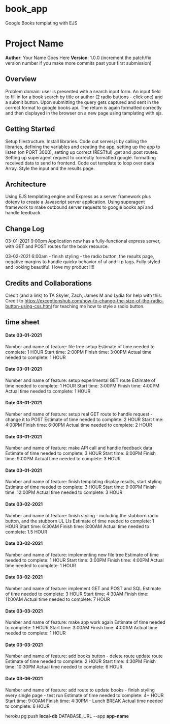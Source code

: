 # book_app

Google Books templating with EJS

# Project Name

**Author**: Your Name Goes Here
**Version**: 1.0.0 (increment the patch/fix version number if you make more commits past your first submission)

## Overview

Problem domain: user is presented with a search input form. An input field to fill in for a book search by title or author (2 radio buttons - click one) and a submit button. Upon submitting the query gets captured and sent in the correct format to google books api. The return is again formatted correctly and then displayed in the browser on a new page using tamplating with ejs.

## Getting Started

Setup filestructure. Install libraries. Code out server.js by calling the libraries, defining the variables and creating the app, setting up the app to listen (on PORT 3000), setting up correct (RESTful) .get and .post routes. Setting up superagent request to correctly formatted google. formatting received data to send to frontend. Code out template to loop over dada Array. Style the input and the results page.

## Architecture

Using EJS templating engine and Express as a server framework plus dotenv to create a Javascript server application. Using superagent framework to make outbound server requests to google books api and handle feedback.

## Change Log

03-01-2021 9:00pm Application now has a fully-functional express server, with GET and POST routes for the book resource.

03-02-2021 6:00am - finish styling - the radio button, the results page, negative margins to handle quicky behavior of ul and li p tags. Fully styled and looking beautiful. I love my product !!!!

## Credits and Collaborations

Credit (and a link) to TA Skyler, Zach, James M and Lydia for help with this.
Credit to https://exceptionshub.com/how-to-change-the-size-of-the-radio-button-using-css.html for teaching me how to style a radio button.

## time sheet

#### Date 03-01-2021

Number and name of feature: file tree setup
Estimate of time needed to complete: 1 HOUR
Start time: 2:00PM
Finish time: 3:00PM
Actual time needed to complete: 1 HOUR

#### Date 03-01-2021

Number and name of feature: setup experimental GET route
Estimate of time needed to complete: 1 HOUR
Start time: 3:00PM
Finish time: 4:00PM
Actual time needed to complete: 1 HOUR

#### Date 03-01-2021

Number and name of feature: setup real GET route to handle request - change it to POST
Estimate of time needed to complete: 2 HOUR
Start time: 4:00PM
Finish time: 6:00PM
Actual time needed to complete: 2 HOUR

#### Date 03-01-2021

Number and name of feature: make API call and handle feedback data
Estimate of time needed to complete: 3 HOUR
Start time: 6:00PM
Finish time: 9:00PM
Actual time needed to complete: 3 HOUR

#### Date 03-01-2021

Number and name of feature: finish templating display results, start styling
Estimate of time needed to complete: 3 HOUR
Start time: 9:00PM
Finish time: 12:00PM
Actual time needed to complete: 3 HOUR

#### Date 03-02-2021

Number and name of feature: finish styling - including the stubborn radio button, and the stubborn UL LIs
Estimate of time needed to complete: 1 HOUR
Start time: 6:30AM
Finish time: 8:00AM
Actual time needed to complete: 1.5 HOUR

#### Date 03-02-2021

Number and name of feature: implementing new file tree
Estimate of time needed to complete: 1 HOUR
Start time: 3:00PM
Finish time: 4:00PM
Actual time needed to complete: 1 HOUR

#### Date 03-02-2021

Number and name of feature: implement GET and POST and SQL
Estimate of time needed to complete: 3 HOUR
Start time: 4:30AM
Finish time: 11:00AM
Actual time needed to complete: 7 HOUR

#### Date 03-03-2021

Number and name of feature: make app work again
Estimate of time needed to complete: 1 HOUR
Start time: 3:00AM
Finish time: 4:00AM
Actual time needed to complete: 1 HOUR

#### Date 03-03-2021

Number and name of feature: add books button - delete route update route
Estimate of time needed to complete: 2 HOUR
Start time: 4:30PM
Finish time: 10:30PM
Actual time needed to complete: 6 HOUR

#### Date 03-06-2021

Number and name of feature: add route to update books - finish styling every single page - test run
Estimate of time needed to complete: 4+ HOUR
Start time: 9:00AM
Finish time: 4:30PM - Lunch BREAK
Actual time needed to complete: 6 HOUR

heroku pg:push **local-db** DATABASE_URL --app **app-name**
